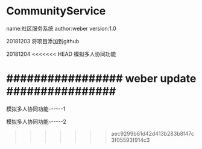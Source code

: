 # CommunityService
name:社区服务系统
author:weber
version:1.0


20181203
将项目添加到github


20181204
<<<<<<< HEAD
模拟多人协同功能


#################
weber update
################
=======
模拟多人协同功能------1

模拟多人协同功能------2
>>>>>>> aec9299b61d42d413b283b8f47c3f05593f914c3

